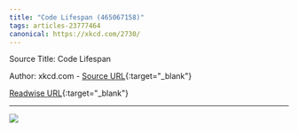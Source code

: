 ```yaml
---
title: "Code Lifespan (465067158)"
tags: articles-23777464
canonical: https://xkcd.com/2730/
---
```


Source Title: Code Lifespan

Author: xkcd.com - [Source URL](https://xkcd.com/2730/){:target="_blank"}

[Readwise URL](https://readwise.io/open/465067158){:target="_blank"}

---

![](https://imgs.xkcd.com/comics/code_lifespan_2x.png)
